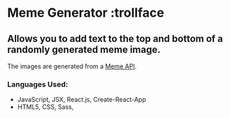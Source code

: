 # Meme Generator :trollface

## Allows you to add text to the top and bottom of a randomly generated meme image. 
The images are generated from a [Meme API](https://api.imgflip.com/get_memes).

### Languages Used: 
- JavaScript, JSX, React.js, Create-React-App
- HTML5, CSS, Sass,
